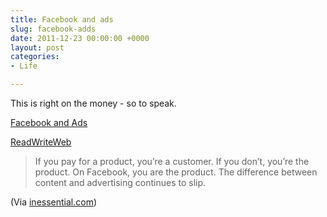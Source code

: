 ```yaml
---
title: Facebook and ads
slug: facebook-adds
date: 2011-12-23 00:00:00 +0000
layout: post
categories: 
- Life

---
```

This is right on the money - so to speak.
  
[Facebook and Ads][inessential]
  
[ReadWriteWeb][readwriteweb]  

> If you pay for a product, you&#x2019;re a customer. If you don&#x2019;t, you&#x2019;re the product.
> On Facebook, you are the product. The difference between content and advertising continues to slip.

(Via [inessential.com][inessential 2])

[inessential]: http://inessential.com/2011/12/21/facebook_and_ads
[inessential 2]: http://inessential.com/
[readwriteweb]: http://www.readwriteweb.com/archives/facebook_wants_you_to_know_all_about_its_ads.php

